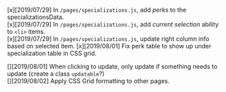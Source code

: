 [x][2019/07/29] In `/pages/specializations.js`, add _perks_ to the specializationsData.  
[x][2019/07/29] In `/pages/specializations.js`, add _current selection_ ability to `<li>` items.  
[x][2019/07/29] In `/pages/specializations.js`, update right column info based on selected item.
[x][2019/08/01] Fix perk table to show up under specialization table in CSS grid.

[][2019/08/01] When clicking to update, only update if something needs to update (create a class `updatable`?)  
[][2019/08/02] Apply CSS Grid formatting to other pages.
